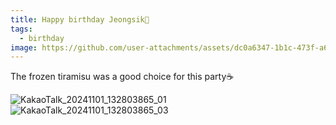 ```yaml
---
title: Happy birthday Jeongsik🎊
tags:
  - birthday
image: https://github.com/user-attachments/assets/dc0a6347-1b1c-473f-a6e9-5803974b3332
---
```


The frozen tiramisu was a good choice for this party☕

![KakaoTalk_20241101_132803865_01](https://github.com/user-attachments/assets/dc0a6347-1b1c-473f-a6e9-5803974b3332)
![KakaoTalk_20241101_132803865_03](https://github.com/user-attachments/assets/2954a354-a89b-49c9-88c2-453b5c8916d5)

